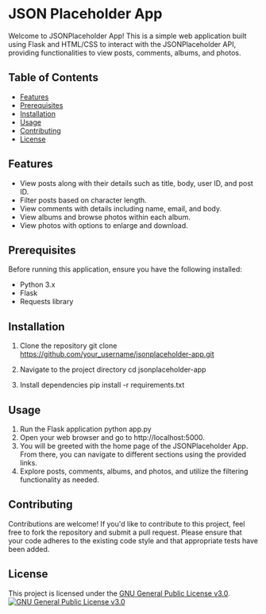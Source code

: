 # JSON Placeholder App
Welcome to JSONPlaceholder App! This is a simple web application built using Flask and HTML/CSS to interact with the JSONPlaceholder API, providing functionalities to view posts, comments, albums, and photos.

## Table of Contents
- [Features](#features)
- [Prerequisites](#prerequisites)
- [Installation](#installation)
- [Usage](#usage)
- [Contributing](#contributing)
- [License](#license)

## Features
- View posts along with their details such as title, body, user ID, and post ID.
- Filter posts based on character length.
- View comments with details including name, email, and body.
- View albums and browse photos within each album.
- View photos with options to enlarge and download.

## Prerequisites
Before running this application, ensure you have the following installed:
- Python 3.x
- Flask
- Requests library

## Installation
1. Clone the repository
   git clone https://github.com/your_username/jsonplaceholder-app.git
   
2. Navigate to the project directory
   cd jsonplaceholder-app
   
3. Install dependencies
   pip install -r requirements.txt

## Usage
1. Run the Flask application
   python app.py
2. Open your web browser and go to http://localhost:5000.
3. You will be greeted with the home page of the JSONPlaceholder App. From there, you can navigate to different sections using the provided links.
4. Explore posts, comments, albums, and photos, and utilize the filtering functionality as needed.

## Contributing
Contributions are welcome! If you'd like to contribute to this project, feel free to fork the repository and submit a pull request. Please ensure that your code adheres to the existing code style and that appropriate tests have been added.

## License
This project is licensed under the [GNU General Public License v3.0](https://www.gnu.org/licenses/gpl-3.0.en.html).
<a href="https://www.gnu.org/licenses/gpl-3.0.en.html">
  <img src="https://img.shields.io/badge/License-GPLv3-blue.svg" alt="GNU General Public License v3.0">
</a>
